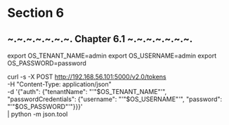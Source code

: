 Section 6
=========

~.~.~.~.~.~.~. Chapter 6.1  ~.~.~.~.~.~.~.
---------

export OS_TENANT_NAME=admin
export OS_USERNAME=admin
export OS_PASSWORD=password

curl -s -X POST http://192.168.56.101:5000/v2.0/tokens \
  -H "Content-Type: application/json" \
  -d '{"auth": {"tenantName": "'"$OS_TENANT_NAME"'", "passwordCredentials": {"username": "'"$OS_USERNAME"'", "password": "'"$OS_PASSWORD"'"}}}' \
  | python -m json.tool
